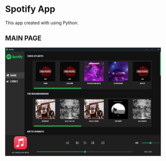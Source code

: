 # Spotify App
This app created with using Python.


## MAIN PAGE
![Alt text for the screenshot](./assets/screenshot.png)
